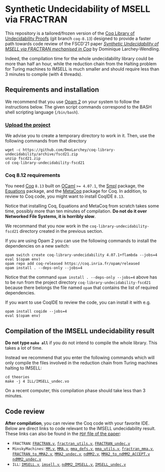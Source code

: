 # Synthetic Undecidability of MSELL via FRACTRAN

This repository is a tailored/frozen version of the [Coq Library of Undecidability Proofs](https://github.com/uds-psl/coq-library-undecidability)
(git branch `coq-8.13`) designed to provide a faster path towards code review of the FSCD'21 paper 
[_Synthetic Undecidability of MSELL via FRACTRAN mechanised in Coq_](https://www.loria.fr/~larchey/papers/fscd21.pdf)
by Dominique Larchey-Wendling.

Indeed, the compilation time for the whole undecidability library could be more 
than half an hour, while the reduction chain from the Halting problem for Turing 
machines to IMSELL is much smaller and should require less than 3 minutes to compile
(with 4 threads).

## Requirements and installation

We recommend that you use [Opam 2](https://opam.ocaml.org/) on your system to follow the instructions below.
The given script commands correspond to the BASH shell scripting language (`/bin/bash`).

### [Upload the project](https://github.com/DmxLarchey/coq-library-undecidability/archive/fscd21.zip)

We advise you to create a temporary directory to work in it. Then, use the following commands
from that directory

```
wget -c https://github.com/DmxLarchey/coq-library-undecidability/archive/fscd21.zip
unzip fscd21.zip 
cd coq-library-undecidability-fscd21
```

### Coq 8.12 requirements

You need [Coq](https://coq.inria.fr/) `8.13` built on [OCaml](https://ocaml.org/) `>= 4.07.1`, the [Smpl](https://github.com/uds-psl/smpl) package, the [Equations](https://mattam82.github.io/Coq-Equations/) package, and the [MetaCoq](https://metacoq.github.io/metacoq/) package for Coq. In addition, to review to Coq code, you might want to install CoqIDE `8.13`.

Notice that installing Coq, Equations and MetaCoq from scratch takes some time, possibly more than ten minutes of compilation. **Do not do it over Networked File Systems, it
is horribly slow**.

We recommand that you now work in the `coq-library-undecidability-fscd21` directory created in the 
previous section.

If you are using Opam 2 you can use the following commands to install the dependencies on a new switch:

```
opam switch create coq-library-undecidability 4.07.1+flambda --jobs=4
eval $(opam env)
opam repo add coq-released https://coq.inria.fr/opam/released
opam install . --deps-only --jobs=4
```

Notice that the command `opam install . --deps-only --jobs=4` above has to be run from the
project directory `coq-library-undecidability-fscd21` because there belongs the
file named `opam` that contains the list of required dependencies.

If you want to use CoqIDE to review the code, you can install it with e.g.

```
opam install coqide --jobs=4
eval $(opam env)
```

## Compilation of the IMSELL undecidability result

**Do not type `make all`** if you do not intend to compile the whole library. This takes a lot of time.

Instead we recommend that you enter the following commands
which will only compile the files involved in the
reduction chain from Turing machines halting to IMSELL:

```
cd theories
make -j 4 ILL/IMSELL_undec.vo
```

On a recent computer, this compilation phase should take less than 3 minutes.

## Code review

**After compilation**, you can review the Coq code with your favorite IDE. 
Below are direct links to code relevant to the IMSELL undecidability result.
These links can also be found in the [`PDF` file of the paper](https://www.loria.fr/~larchey/papers/fscd21.pdf):

- `FRACTRAN`: [`FRACTRAN.v`](theories/FRACTRAN/FRACTRAN.v), 
[`fractran_utils.v`](theories/FRACTRAN/FRACTRAN/fractran_utils.v), 
[`FRACTRAN_undec.v`](theories/FRACTRAN/FRACTRAN_undec.v)
- `MinskyMachines`: [`MM.v`](theories/MinskyMachines/MM.v), 
[`MMA.v`](theories/MinskyMachines/MMA.v), 
[`mma_defs.v`](theories/MinskyMachines/MMA/mma_defs.v), 
[`mma_utils.v`](theories/MinskyMachines/MMA/mma_utils.v),
[`fractran_mma.v`](theories/MinskyMachines/MMA/fractran_mma.v),
[`FRACTRAN_to_MMA2.v`](theories/MinskyMachines/Reductions/FRACTRAN_to_MMA2.v),
[`MMA2_undec.v`](theories/MinskyMachines/MMA2_undec.v),
[`ndMM2.v`](theories/MinskyMachines/ndMM2.v),
[`MMA2_to_ndMM2_ACCEPT.v`](theories/MinskyMachines/Reductions/MMA2_to_ndMM2_ACCEPT.v)
[`ndMM2_undec.v`](theories/MinskyMachines/ndMM2_undec.v)
- `ILL`: [`IMSELL.v`](theories/ILL/IMSELL.v), 
[`imsell.v`](theories/ILL/Ll/imsell.v), 
[`ndMM2_IMSELL.v`](theories/ILL/Reductions/ndMM2_IMSELL.v), 
[`IMSELL_undec.v`](theories/ILL/IMSELL_undec.v)









